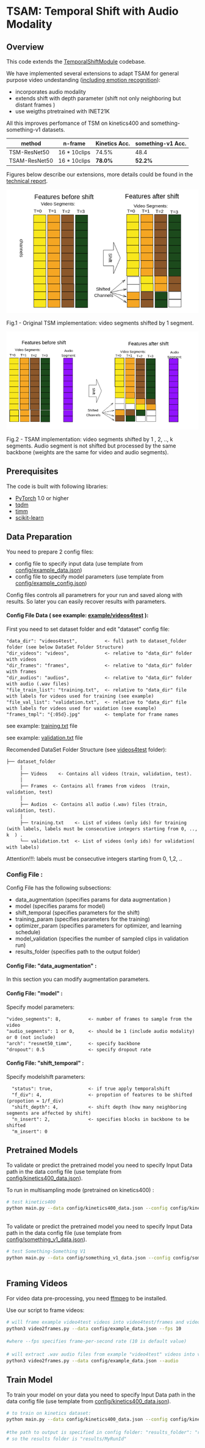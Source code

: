 # TSAM: Temporal Shift with Audio Modality 


## Overview
This code extends the [TemporalShiftModule](https://github.com/mit-han-lab/temporal-shift-module) codebase. 

We have implemented several extensions to adapt TSAM for general purpose video undestanding ([including emotion recognition](Adcumen.pdf)):


- incorporates audio modality
- extends shift with depth parameter (shift not only neighboring but distant frames )
- use weigths ptretrained with INET21K

All this improves perfomance of TSM on kinetics400 and something-something-v1 datasets.

| method          | n-frame      | Kinetics Acc. | something-v1 Acc. |
| --------------- | ------------ | ------------- | ------------- |
| TSM-ResNet50    | 16 * 10clips |     74.5%     |     48.4     |
| TSAM-ResNet50  | 16 * 10clips  | **78.0%**     | **52.2%**     |


Figures below describe our extensions, more details could be found in the [technical report](TSAM.pdf).




![This is an image](figures/tsm.png)

<p align = "left">
Fig.1 - Original TSM implementation: video segments shifted by 1 segment.
</p>




![This is an image](figures/VCAM.png)

<p align = "left">
Fig.2 - TSAM implementation: video segments shifted by 1 , 2, .., k segments. Audio segment is not shifted but processed by the same backbone (weights are the same for video and audio segments).
</p>



## Prerequisites

The code is built with following libraries:

- [PyTorch](https://pytorch.org/) 1.0 or higher
- [tqdm](https://github.com/tqdm/tqdm.git)
- [timm](https://github.com/rwightman/pytorch-image-models)
- [scikit-learn](https://scikit-learn.org/stable/)



## Data Preparation

You need to prepare 2 config files: 

- config file to specify input data (use template from  [config/example_data.json](config/example_data.json))
- config file to specify model parameters (use template from  [config/example_config.json](config/example_config.json))

Config files controls all parametrers for your run and saved along with results. So later you can easily recover results with parameters. 

#### Config File Data ( see example:  [example/videos4test](example/videos4test) ):

First you need to set dataset folder and edit "dataset" config file:

	"data_dir": "videos4test",          <- full path to dataset_folder folder (see below DataSet Folder Structure)
    "dir_videos": "videos",             <- relative to "data_dir" folder with videos
    "dir_frames": "frames",             <- relative to "data_dir" folder with frames
	"dir_audios": "audios",             <- relative to "data_dir" folder with audio (.wav files)
	"file_train_list": "training.txt",  <- relative to "data_dir" file with labels for videos used for training (see example) 
	"file_val_list": "validation.txt",  <- relative to "data_dir" file with labels for videos used for vaidation (see example)
	"frames_tmpl": "{:05d}.jpg"         <- template for frame names

see example:  [training.txt](example/videos4test/training.txt) file

see example:  [validation.txt](example/videos4test/validation.txt) file

Recomended DataSet Folder Structure (see [videos4test](videos4test) folder):
    
    ├── dataset_folder
         │
         ├── Videos    <- Contains all videos (train, validation, test).
         │
         ├── Frames  <- Contains all frames from videos  (train, validation, test)
         │
         ├── Audios  <- Contains all audio (.wav) files (train, validation, test).
         │
         ├── training.txt    <- List of videos (only ids) for training (with labels, labels must be consecutive integers starting from 0, .., k  ) .
         └── validation.txt  <- List of videos (only ids) for validation( with labels)


Attention!!!: labels must be consecutive integers starting from 0, 1,2, .. 

### Config File : 

Config File has the following subsections:

- data_augmentation (specifies params for data augmentation )
- model (specifies params for model)
- shift_temporal (specifies parameters for the shift)
- training_param (specifies parameters for the training)
- optimizer_param (specifies parameters for optimizer, and learning schedule)
- model_validation (specifies the number of sampled clips in validation run)
- results_folder (specifies path to the output folder)




#### Config File: "data_augmentation" :
In this section you can modify augmentation parameters. 

#### Config File: "model" :
Specify model parameters:

    "video_segments": 8,          <- number of frames to sample from the video
    "audio_segments": 1 or 0,     <- should be 1 (include audio modality) or 0 (not include)
    "arch": "resnet50_timm",      <- specify backbone 
	"dropout": 0.5                <- specify dropout rate
 


#### Config File: "shift_temporal" :
Specify modelshift parameters:

      "status": true,             <- if true apply temporalshift
      "f_div": 4,                 <- propotion of features to be shifted (propotion = 1/f_div) 
      "shift_depth": 4,           <- shift depth (how many neighboring segments are affected by shift)
      "n_insert": 2,              <- specifies blocks in backbone to be shifted
      "m_insert": 0
	
 


## Pretrained Models

To validate or predict the pretrained model you need to specify Input Data path in the data config file 
(use template from  [config/kinetics400_data.json](config/kinetics400_data.json)).


To run in multisampling mode (pretrained on kinetics400) :

```bash
# test kinetics400
python main.py --data config/kinetics400_data.json --config config/kinetics400_config.json --validate kinetics400 --device 0,1,2,4
   
```

To validate or predict the pretrained model you need to specify Input Data path in the data config file 
(use template from  [config/something_v1_data.json](config/something_v1_data.json)).
```bash
# test Something-Something V1
python main.py --data config/something_v1_data.json --config config/something_v1_config.json --validate something_v1 --device 0,1,2,4
   
```

## Framing Videos

For video data pre-processing, you need [ffmpeg](https://www.ffmpeg.org/) to be installed.

Use our script to frame videos:

```bash
# will frame example video4test videos into video4test/frames and video4test/audios
python3 video2frames.py --data config/example_data.json --fps 10

#where --fps specifies frame-per-second rate (10 is default value)

# will extract .wav audio files from example "video4test" videos into video4test/audio 
python3 video2frames.py --data config/example_data.json --audio
```

## Train Model

To train  your model on your data you need to specify Input Data path in the data config file 
(use template from  [config/kinetics400_data.json](config/kinetics400_data.json)). 


```bash
# to train on kinetics dataset: 
python main.py --data config/kinetics400_data.json --config config/kinetics400_config.json --device 0,1,2,4 --run_id "MyRunId"

#the path to output is specified in config folder: "results_folder": "results"
# so the results folder is "results/MyRunId"    
```
